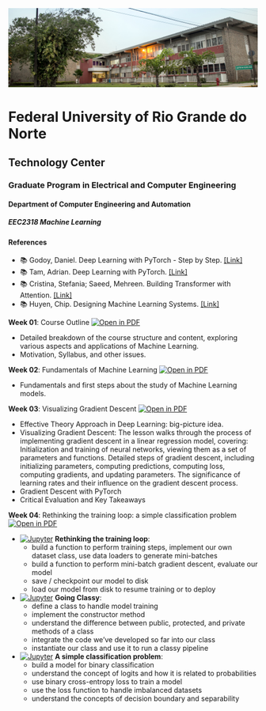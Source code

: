 
<center><img width="800" src="images/ct.jpeg"></center>

# Federal University of Rio Grande do Norte
## Technology Center
### Graduate Program in Electrical and Computer Engineering
#### Department of Computer Engineering and Automation 
##### EEC2318 Machine Learning

#### References

- :books: Godoy, Daniel. Deep Learning with PyTorch - Step by Step. [[Link]](https://pytorchstepbystep.com/)
- :books: Tam, Adrian. Deep Learning with PyTorch. [[Link]](https://machinelearningmastery.com/deep-learning-with-pytorch/)
- :books: Cristina, Stefania; Saeed, Mehreen. Building Transformer with Attention. [[Link]](https://machinelearningmastery.com/transformer-models-with-attention/)
- :books: Huyen, Chip. Designing Machine Learning Systems. [[Link]](https://www.oreilly.com/library/view/designing-machine-learning/9781098107956/)


**Week 01**: Course Outline [![Open in PDF](https://img.shields.io/badge/-PDF-EC1C24?style=flat-square&logo=adobeacrobatreader)](https://github.com/ivanovitchm/ppgeec2318/blob/main/lessons/week01/outline.pdf)
- Detailed breakdown of the course structure and content, exploring various aspects and applications of Machine Learning.
- Motivation, Syllabus, and other issues.

**Week 02**: Fundamentals of Machine Learning [![Open in PDF](https://img.shields.io/badge/-PDF-EC1C24?style=flat-square&logo=adobeacrobatreader)](https://github.com/ivanovitchm/ppgeec2318/blob/main/lessons/week02/week02.pdf)
- Fundamentals and first steps about the study of Machine Learning models.

**Week 03**: Visualizing Gradient Descent [![Open in PDF](https://img.shields.io/badge/-PDF-EC1C24?style=flat-square&logo=adobeacrobatreader)](https://github.com/ivanovitchm/ppgeec2318/blob/main/lessons/week03/week03.pdf)
- Effective Theory Approach in Deep Learning: big-picture idea.
- Visualizing Gradient Descent: The lesson walks through the process of implementing gradient descent in a linear regression model, covering: Initialization and training of neural networks, viewing them as a set of parameters and functions. Detailed steps of gradient descent, including initializing parameters, computing predictions, computing loss, computing gradients, and updating parameters. The significance of learning rates and their influence on the gradient descent process.
- Gradient Descent with PyTorch
- Critical Evaluation and Key Takeaways

**Week 04**: Rethinking the training loop: a simple classification problem [![Open in PDF](https://img.shields.io/badge/-PDF-EC1C24?style=flat-square&logo=adobeacrobatreader)](https://github.com/ivanovitchm/ppgeec2318/blob/main/lessons/week04/week04.pdf)
- [![Jupyter](https://img.shields.io/badge/-Notebook-191A1B?style=flat-square&logo=jupyter)](https://github.com/ivanovitchm/ppgeec2318/blob/main/lessons/week04/week04a.ipynb) **Rethinking the training loop**:
    - build a function to perform training steps, implement our own dataset class, use data loaders to generate mini-batches
    - build a function to perform mini-batch gradient descent, evaluate our model
    - save / checkpoint our model to disk
    - load our model from disk to resume training or to deploy
- [![Jupyter](https://img.shields.io/badge/-Notebook-191A1B?style=flat-square&logo=jupyter)](https://github.com/ivanovitchm/ppgeec2318/blob/main/lessons/week04/week4b.ipynb) **Going Classy**:
    - define a class to handle model training
    - implement the constructor method
    - understand the difference between public, protected, and private methods of a class
    - integrate the code we’ve developed so far into our class
    - instantiate our class and use it to run a classy pipeline
- [![Jupyter](https://img.shields.io/badge/-Notebook-191A1B?style=flat-square&logo=jupyter)](https://github.com/ivanovitchm/ppgeec2318/blob/main/lessons/week04/week04c.ipynb) **A simple classification problem**:
    - build a model for binary classification
    - understand the concept of logits and how it is related to probabilities
    - use binary cross-entropy loss to train a model
    - use the loss function to handle imbalanced datasets
    - understand the concepts of decision boundary and separability